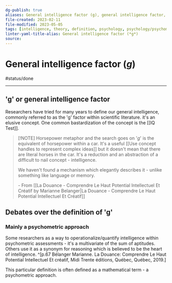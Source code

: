 ```yaml
---
dg-publish: true
aliases: General intelligence factor (g), general intelligence factor, g factor, intelligence, iq test results
file-created: 2023-02-11
file-modified: 2023-05-05
tags: [intelligence, theory, definition, psychology, psychology/psychometry, science/research, science, philosophy]
linter-yaml-title-alias: General intelligence factor (*g*)
source: 
---
```


# General intelligence factor (*g*)

#status/done

---

## 'g' or general intelligence factor

Researchers have tried for many years to define our general intelligence, commonly referred to as the 'g' factor within scientific literature. it's an elusive concept. One common bastardization of the concept is the [[IQ Test]].

> [!NOTE] Horsepower metaphor and the search goes on
> '*g*' is the equivalent of horsepower within a car. It's a useful [[Use concept handles to represent complex ideas]] but it doesn't mean that there are literal horses in the car. It's a reduction and an abstraction of a difficult to nail concept - intelligence.
>
> We haven't found a mechanism which elegantly describes it - unlike something like language or memory.
>
> \- From [[La Douance -  Comprendre Le Haut Potential Intellectuel Et Créatif by Marianne Belanger|La Douance - Comprendre Le Haut Potential Intellectuel Et Créatif]]

## Debates over the definition of 'g'

### Mainly a psychometric approach

Some researchers as a way to operationalize/quantify intelligence within psychometric assessments - it's a multivariate of the sum of aptitudes. Others use it as a synonym for reasoning which is believed to be the heart of intelligence. ^[p.67 Bélanger Marianne. La Douance: Comprendre Le Haut Potential Intellectuel Et créatif, Midi Trente éditions, Québec, Québec, 2019.]

This particular definition is often defined as a mathematical term - a psychometric approach.
